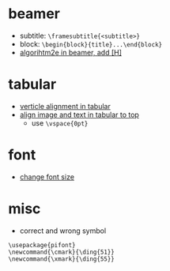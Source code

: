 
# beamer

- subtitle: `\framesubtitle{<subtitle>}`
- block: `\begin{block}{title}...\end{block}`
- [algorihtm2e in beamer, add [H]](https://tex.stackexchange.com/questions/174631/using-algorithm2e-package-in-beamer)

# tabular

- [verticle alignment in tabular](https://tex.stackexchange.com/a/7318/36412)
- [align image and text in tabular to top](https://tex.stackexchange.com/questions/11630/aligning-image-and-text-on-top-with-minipages)
  - use `\vspace{0pt}`

# font 

- [change font size](https://tex.stackexchange.com/questions/60453/reducing-font-size-in-equation)


# misc

- correct and wrong symbol

```
\usepackage{pifont}
\newcommand{\cmark}{\ding{51}}
\newcommand{\xmark}{\ding{55}}
```